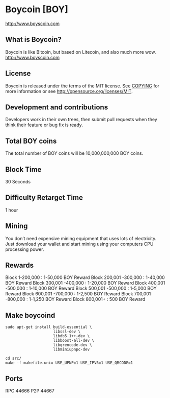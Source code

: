 # Boycoin [BOY]
http://www.boyscoin.com

## What is Boycoin?
Boycoin is like Bitcoin, but based on Litecoin, and also much more wow.
http://www.boyscoin.com

## License
Boycoin is released under the terms of the MIT license. See [COPYING](COPYING)
for more information or see http://opensource.org/licenses/MIT.

## Development and contributions
Developers work in their own trees, then submit pull requests when they think
their feature or bug fix is ready.

## Total BOY coins

The total number of BOY coins will be 10,000,000,000 BOY coins.

## Block Time

30 Seconds

## Difficulty Retarget Time

1 hour

## Mining

You don’t need expensive mining equipment that uses lots of electricity. Just download your wallet and start mining using your computers CPU processing power.

## Rewards

Block 1-200,000 : 1-50,000 BOY Reward
Block 200,001 -300,000 : 1-40,000 BOY Reward
Block 300,001 -400,000 : 1-20,000 BOY Reward
Block 400,001 -500,000 : 1-10,000 BOY Reward
Block 500,001 -500,000 : 1-5,000 BOY Reward
Block 600,001 -700,000 : 1-2,500 BOY Reward
Block 700,001 -800,000 : 1-1,250 BOY Reward
Block 800,001+ : 500 BOY Reward

## Make boycoind

    sudo apt-get install build-essential \
                         libssl-dev \
                         libdb5.1++-dev \
                         libboost-all-dev \
                         libqrencode-dev \
                         libminiupnpc-dev

    cd src/
    make -f makefile.unix USE_UPNP=1 USE_IPV6=1 USE_QRCODE=1

## Ports
RPC 44666
P2P 44667
